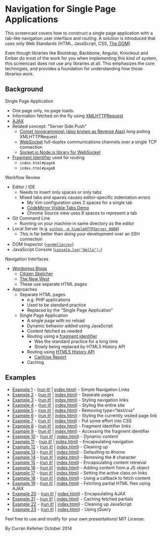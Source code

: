 # Navigation for Single Page Applications

This screencast covers how to construct a single page application with a tab-like navigation user interface and routing. A solution is introduced that uses only Web Standards (HTML, JavaScript, CSS, [The DOM](https://developer.mozilla.org/en-US/docs/Web/API/Document_Object_Model)).

Even though libraries like Bootstrap, Backbone, Angular, Knockout and Ember do most of the work for you when implementing this kind of system, this screencast does not use any libraries at all. This emphasizes the core technogies, and provides a foundation for understanding how those libraries work.

## Background

Single Page Application

 * One page only, no page loads.
 * Information fetched on the fly using [XMLHTTPRequest](https://developer.mozilla.org/en-US/docs/Web/API/XMLHttpRequest)
 * [AJAX](http://en.wikipedia.org/wiki/Ajax_(programming))
 * Related concept: "Server Side Push"
   * [Comet (programming) (also known as Reverse Ajax)](http://en.wikipedia.org/wiki/Comet_(programming)) long polling XMLHTTPRequest
   * [WebSocket](http://en.wikipedia.org/wiki/WebSocket) full-duplex communications channels over a single TCP connection
   * [Socket.io Node.js library for WebSocket](http://socket.io/)
 * [Fragment Identifier](http://en.wikipedia.org/wiki/Fragment_identifier) used for routing
   * `index.html#pageA`
   * `index.html#pageB`

Workflow Review

 * Editor / IDE
   * Needs to insert only spaces or only tabs
   * Mixed tabs and spaces causes editor-specific indentation errors
     * My Vim configuration uses 2 spaces for a single tab
     * [CodeMirror Visible Tabs Demo](http://codemirror.net/demo/visibletabs.html)
     * Chrome Source view uses 8 spaces to represent a tab
 * Git Command Line
   * Running on your machine in same directory as the editor
 * Local Server (e.g. [`python -m SimpleHTTPServer 8080`](http://www.pythonforbeginners.com/modules-in-python/how-to-use-simplehttpserver/))
   * This is far better than doing your development over an SSH connection
 * DOM Inspector ([`<p>Hello</p>`](http://jsbin.com/nuduzahoga/1/edit))
 * JavaScript Console ([`console.log("Hello");`](http://jsbin.com/luxiqonefa/1/edit))

Navigation Interfaces

 * [Wordpress Blogs](https://wordpress.com/fresh/)
   * [Citizen Sketcher](http://citizensketcher.wordpress.com/2014/10/23/in-which-holmes-creates-a-painting-in-the-rain-or-the-case-of-the-vanishing-castle/)
   * [The New West](http://thewpsa.wordpress.com/)
   * These use separate HTML pages
 * Approaches
   * Separate HTML pages
     * e.g. PHP applications
     * Used to be standard practice
     * Replaced by the "Single Page Application"
   * Single Page Application
     * A single page with no reload
     * Dynamic behavior added using JavaScript
     * Content fetched as needed
     * Routing using a [fragment identifier](http://en.wikipedia.org/wiki/Fragment_identifier)
       * Was the standard practice for a long time
       * Slowly being replaced by HTML5 History API
     * Routing using [HTML5 History API](http://diveintohtml5.info/history.html)
       * [CanIUse Report](http://caniuse.com/#search=history)
     * Caching

## Examples

 * [Example 1](https://github.com/curran/screencasts/tree/gh-pages/navigation/examples/code/snapshot01) - ([run it!](http://curran.github.io/screencasts/navigation/examples/codesnapshot01) | [index.html](https://github.com/curran/screencasts/tree/gh-pages/navigation/examples/code/snapshot01/index.html)) - Simple Navigation Links
 * [Example 2](https://github.com/curran/screencasts/tree/gh-pages/navigation/examples/code/snapshot02) - ([run it!](http://curran.github.io/screencasts/navigation/examples/codesnapshot02) | [index.html](https://github.com/curran/screencasts/tree/gh-pages/navigation/examples/code/snapshot02/index.html)) - Separate pages
 * [Example 3](https://github.com/curran/screencasts/tree/gh-pages/navigation/examples/code/snapshot03) - ([run it!](http://curran.github.io/screencasts/navigation/examples/codesnapshot03) | [index.html](https://github.com/curran/screencasts/tree/gh-pages/navigation/examples/code/snapshot03/index.html)) - Styling navigation links
 * [Example 4](https://github.com/curran/screencasts/tree/gh-pages/navigation/examples/code/snapshot04) - ([run it!](http://curran.github.io/screencasts/navigation/examples/codesnapshot04) | [index.html](https://github.com/curran/screencasts/tree/gh-pages/navigation/examples/code/snapshot04/index.html)) - Styling the entire site
 * [Example 5](https://github.com/curran/screencasts/tree/gh-pages/navigation/examples/code/snapshot05) - ([run it!](http://curran.github.io/screencasts/navigation/examples/codesnapshot05) | [index.html](https://github.com/curran/screencasts/tree/gh-pages/navigation/examples/code/snapshot05/index.html)) - Removing type=“text/css”
 * [Example 6](https://github.com/curran/screencasts/tree/gh-pages/navigation/examples/code/snapshot06) - ([run it!](http://curran.github.io/screencasts/navigation/examples/codesnapshot06) | [index.html](https://github.com/curran/screencasts/tree/gh-pages/navigation/examples/code/snapshot06/index.html)) - Styling the currently visited page link
 * [Example 7](https://github.com/curran/screencasts/tree/gh-pages/navigation/examples/code/snapshot07) - ([run it!](http://curran.github.io/screencasts/navigation/examples/codesnapshot07) | [index.html](https://github.com/curran/screencasts/tree/gh-pages/navigation/examples/code/snapshot07/index.html)) - Put some effort into CSS
 * [Example 8](https://github.com/curran/screencasts/tree/gh-pages/navigation/examples/code/snapshot08) - ([run it!](http://curran.github.io/screencasts/navigation/examples/codesnapshot08) | [index.html](https://github.com/curran/screencasts/tree/gh-pages/navigation/examples/code/snapshot08/index.html)) - Fragment identifier links
 * [Example 9](https://github.com/curran/screencasts/tree/gh-pages/navigation/examples/code/snapshot09) - ([run it!](http://curran.github.io/screencasts/navigation/examples/codesnapshot09) | [index.html](https://github.com/curran/screencasts/tree/gh-pages/navigation/examples/code/snapshot09/index.html)) - Accessing the fragment identifier
 * [Example 10](https://github.com/curran/screencasts/tree/gh-pages/navigation/examples/code/snapshot10) - ([run it!](http://curran.github.io/screencasts/navigation/examples/codesnapshot10) | [index.html](https://github.com/curran/screencasts/tree/gh-pages/navigation/examples/code/snapshot10/index.html)) - Dynamic content
 * [Example 11](https://github.com/curran/screencasts/tree/gh-pages/navigation/examples/code/snapshot11) - ([run it!](http://curran.github.io/screencasts/navigation/examples/codesnapshot11) | [index.html](https://github.com/curran/screencasts/tree/gh-pages/navigation/examples/code/snapshot11/index.html)) - Encapsulating navigation
 * [Example 12](https://github.com/curran/screencasts/tree/gh-pages/navigation/examples/code/snapshot12) - ([run it!](http://curran.github.io/screencasts/navigation/examples/codesnapshot12) | [index.html](https://github.com/curran/screencasts/tree/gh-pages/navigation/examples/code/snapshot12/index.html)) - Cleaning up
 * [Example 13](https://github.com/curran/screencasts/tree/gh-pages/navigation/examples/code/snapshot13) - ([run it!](http://curran.github.io/screencasts/navigation/examples/codesnapshot13) | [index.html](https://github.com/curran/screencasts/tree/gh-pages/navigation/examples/code/snapshot13/index.html)) - Defaulting to #home
 * [Example 14](https://github.com/curran/screencasts/tree/gh-pages/navigation/examples/code/snapshot14) - ([run it!](http://curran.github.io/screencasts/navigation/examples/codesnapshot14) | [index.html](https://github.com/curran/screencasts/tree/gh-pages/navigation/examples/code/snapshot14/index.html)) - Removing the # character
 * [Example 15](https://github.com/curran/screencasts/tree/gh-pages/navigation/examples/code/snapshot15) - ([run it!](http://curran.github.io/screencasts/navigation/examples/codesnapshot15) | [index.html](https://github.com/curran/screencasts/tree/gh-pages/navigation/examples/code/snapshot15/index.html)) - Encapsulating content retrieval
 * [Example 16](https://github.com/curran/screencasts/tree/gh-pages/navigation/examples/code/snapshot16) - ([run it!](http://curran.github.io/screencasts/navigation/examples/codesnapshot16) | [index.html](https://github.com/curran/screencasts/tree/gh-pages/navigation/examples/code/snapshot16/index.html)) - Adding content from a JS object
 * [Example 17](https://github.com/curran/screencasts/tree/gh-pages/navigation/examples/code/snapshot17) - ([run it!](http://curran.github.io/screencasts/navigation/examples/codesnapshot17) | [index.html](https://github.com/curran/screencasts/tree/gh-pages/navigation/examples/code/snapshot17/index.html)) - Setting the active class on links
 * [Example 18](https://github.com/curran/screencasts/tree/gh-pages/navigation/examples/code/snapshot18) - ([run it!](http://curran.github.io/screencasts/navigation/examples/codesnapshot18) | [index.html](https://github.com/curran/screencasts/tree/gh-pages/navigation/examples/code/snapshot18/index.html)) - Using a callback to fetch content
 * [Example 19](https://github.com/curran/screencasts/tree/gh-pages/navigation/examples/code/snapshot19) - ([run it!](http://curran.github.io/screencasts/navigation/examples/codesnapshot19) | [index.html](https://github.com/curran/screencasts/tree/gh-pages/navigation/examples/code/snapshot19/index.html)) - Fetching partial HTML files using AJAX
 * [Example 20](https://github.com/curran/screencasts/tree/gh-pages/navigation/examples/code/snapshot20) - ([run it!](http://curran.github.io/screencasts/navigation/examples/codesnapshot20) | [index.html](https://github.com/curran/screencasts/tree/gh-pages/navigation/examples/code/snapshot20/index.html)) - Encapsulating AJAX
 * [Example 21](https://github.com/curran/screencasts/tree/gh-pages/navigation/examples/code/snapshot21) - ([run it!](http://curran.github.io/screencasts/navigation/examples/codesnapshot21) | [index.html](https://github.com/curran/screencasts/tree/gh-pages/navigation/examples/code/snapshot21/index.html)) - Caching fetched partials
 * [Example 22](https://github.com/curran/screencasts/tree/gh-pages/navigation/examples/code/snapshot22) - ([run it!](http://curran.github.io/screencasts/navigation/examples/codesnapshot22) | [index.html](https://github.com/curran/screencasts/tree/gh-pages/navigation/examples/code/snapshot22/index.html)) - Cleaning up JavaScript
 * [Example 23](https://github.com/curran/screencasts/tree/gh-pages/navigation/examples/code/snapshot23) - ([run it!](http://curran.github.io/screencasts/navigation/examples/codesnapshot23) | [index.html](https://github.com/curran/screencasts/tree/gh-pages/navigation/examples/code/snapshot23/index.html)) - Using jQuery

Feel free to use and modify for your own presentations! MIT License.

By Curran Kelleher October 2014
